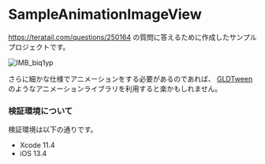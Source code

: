 # SampleAnimationImageView

https://teratail.com/questions/250164 の質問に答えるために作成したサンプルプロジェクトです。

![IMB_biq1yp](https://user-images.githubusercontent.com/137952/77849530-3eabb780-7207-11ea-8730-a88c71c5fc44.gif)

さらに細かな仕様でアニメーションをする必要があるのであれば、 [GLDTween](https://github.com/theguildjp/GLDTween) のようなアニメーションライブラリを利用すると楽かもしれません。

### 検証環境について

検証環境は以下の通りです。

* Xcode 11.4
* iOS 13.4
